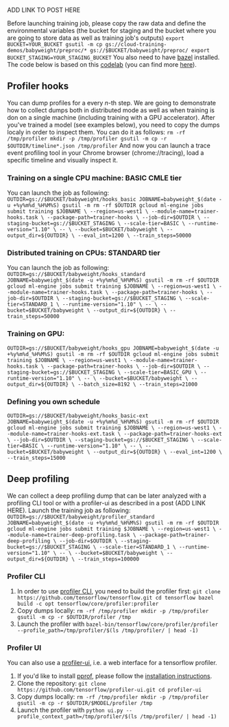 ADD LINK TO POST HERE

Before launching training job, please copy the raw data and define the environmental variables (the bucket for staging and the bucket where you are going to store data as well as training job's outputs)
`export BUCKET=YOUR_BUCKET
gsutil -m cp gs://cloud-training-demos/babyweight/preproc/* gs://$BUCKET/babyweight/preproc/
export BUCKET_STAGING=YOUR_STAGING_BUCKET`
You also need to have [bazel](https://docs.bazel.build/versions/master/install.html) installed.
The code below is based on this [codelab](https://codelabs.developers.google.com/codelabs/scd-babyweight2/index.html?index=..%2F..%2Fcloud-quest-scientific-data#0) (you can find more [here](https://github.com/GoogleCloudPlatform/training-data-analyst/tree/master/blogs/babyweight)).

## Profiler hooks
You can dump profiles for a every *n*-th step. We are going to demonstrate how to collect dumps both in distributed mode as well as when training is don on a single machine (including training with a GPU accelerator).
After you've trained a model (see examples below), you need to copy the dumps localy in order to inspect them. You can do it as follows:
`rm -rf /tmp/profiler
mkdir -p /tmp/profiler
gsutil -m cp -r $OUTDIR/timeline*.json /tmp/profiler`
And now you can launch a trace event profiling tool in your Chrome browser (chrome://tracing), load a specific timeline and visually inspect it.

### Training on a single CPU machine: BASIC CMLE tier
You can launch the job as following:
`OUTDIR=gs://$BUCKET/babyweight/hooks_basic
JOBNAME=babyweight_$(date -u +%y%m%d_%H%M%S)
gsutil -m rm -rf $OUTDIR
gcloud ml-engine jobs submit training $JOBNAME \
  --region=us-west1 \
  --module-name=trainer-hooks.task \
  --package-path=trainer-hooks \
  --job-dir=$OUTDIR \
  --staging-bucket=gs://$BUCKET_STAGING \
  --scale-tier=BASIC \
  --runtime-version="1.10" \
  -- \
  --bucket=$BUCKET/babyweight \
  --output_dir=${OUTDIR} \
  --eval_int=1200 \
  --train_steps=50000`

### Distributed training on CPUs: STANDARD tier
You can launch the job as following:
`OUTDIR=gs://$BUCKET/babyweight/hooks_standard
JOBNAME=babyweight_$(date -u +%y%m%d_%H%M%S)
gsutil -m rm -rf $OUTDIR
gcloud ml-engine jobs submit training $JOBNAME \
  --region=us-west1 \
  --module-name=trainer-hooks.task \
  --package-path=trainer-hooks \
  --job-dir=$OUTDIR \
  --staging-bucket=gs://$BUCKET_STAGING \
  --scale-tier=STANDARD_1 \
  --runtime-version="1.10" \
  -- \
  --bucket=$BUCKET/babyweight \
  --output_dir=${OUTDIR} \
  --train_steps=50000`

### Training on GPU: 
`OUTDIR=gs://$BUCKET/babyweight/hooks_gpu
JOBNAME=babyweight_$(date -u +%y%m%d_%H%M%S)
gsutil -m rm -rf $OUTDIR
gcloud ml-engine jobs submit training $JOBNAME \
  --region=us-west1 \
  --module-name=trainer-hooks.task \
  --package-path=trainer-hooks \
  --job-dir=$OUTDIR \
  --staging-bucket=gs://$BUCKET_STAGING \
  --scale-tier=BASIC_GPU \
  --runtime-version="1.10" \
  -- \
  --bucket=$BUCKET/babyweight \
  --output_dir=${OUTDIR} \
  --batch_size=8192 \
  --train_steps=21000`

### Defining you own schedule
`OUTDIR=gs://$BUCKET/babyweight/hooks_basic-ext
JOBNAME=babyweight_$(date -u +%y%m%d_%H%M%S)
gsutil -m rm -rf $OUTDIR
gcloud ml-engine jobs submit training $JOBNAME \
  --region=us-west1 \
  --module-name=trainer-hooks-ext.task \
  --package-path=trainer-hooks-ext \
  --job-dir=$OUTDIR \
  --staging-bucket=gs://$BUCKET_STAGING \
  --scale-tier=BASIC \
  --runtime-version="1.10" \
  -- \
  --bucket=$BUCKET/babyweight \
  --output_dir=${OUTDIR} \
  --eval_int=1200 \
  --train_steps=15000`

## Deep profiling
We can collect a deep profiling dump that can be later analyzed with a profiling CLI tool or with a profiler-ui as described in a post (ADD LINK HERE).
Launch the training job as following:
`OUTDIR=gs://$BUCKET/babyweight/profiler_standard
JOBNAME=babyweight_$(date -u +%y%m%d_%H%M%S)
gsutil -m rm -rf $OUTDIR
gcloud ml-engine jobs submit training $JOBNAME \
  --region=us-west1 \
  --module-name=trainer-deep-profiling.task \
  --package-path=trainer-deep-profiling \
  --job-dir=$OUTDIR \
  --staging-bucket=gs://$BUCKET_STAGING \
  --scale-tier=STANDARD_1 \
  --runtime-version="1.10" \
  -- \
  --bucket=$BUCKET/babyweight \
  --output_dir=${OUTDIR} \
  --train_steps=100000`

### Profiler CLI
1. In order to use [profiler CLI](https://github.com/tensorflow/tensorflow/blob/9590c4c32dd4346ea5c35673336f5912c6072bf2/tensorflow/core/profiler/README.md), you need to build the profiler first:
`git clone https://github.com/tensorflow/tensorflow.git
cd tensorflow
bazel build -c opt tensorflow/core/profiler:profiler`
2. Copy dumps locally:
`rm -rf /tmp/profiler
mkdir -p /tmp/profiler
gsutil -m cp -r $OUTDIR/profiler /tmp`
3. Launch the profiler with `bazel-bin/tensorflow/core/profiler/profiler --profile_path=/tmp/profiler/$(ls /tmp/profiler/ | head -1)`

### Profiler UI
You can also use a [profiler-ui](https://github.com/tensorflow/profiler-ui), i.e. a web interface for a tensorflow profiler.
1. If you'd like to install [pprof](https://github.com/google/pprof), please follow the [installation instructions](https://github.com/google/pprof#building-pprof).
2. Clone the repository:
`git clone https://github.com/tensorflow/profiler-ui.git
cd profiler-ui`
3. Copy dumps locally:
`rm -rf /tmp/profiler
mkdir -p /tmp/profiler
gsutil -m cp -r $OUTDIR/$MODEL/profiler /tmp`
4. Launch the profiler with `python ui.py --profile_context_path=/tmp/profiler/$(ls /tmp/profiler/ | head -1)`
